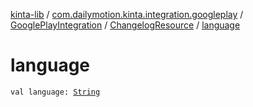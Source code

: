 [kinta-lib](../../../index.md) / [com.dailymotion.kinta.integration.googleplay](../../index.md) / [GooglePlayIntegration](../index.md) / [ChangelogResource](index.md) / [language](./language.md)

# language

`val language: `[`String`](https://kotlinlang.org/api/latest/jvm/stdlib/kotlin/-string/index.html)